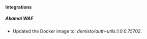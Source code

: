 
#### Integrations

##### Akamai WAF

- Updated the Docker image to: *demisto/auth-utils:1.0.0.75702*.
